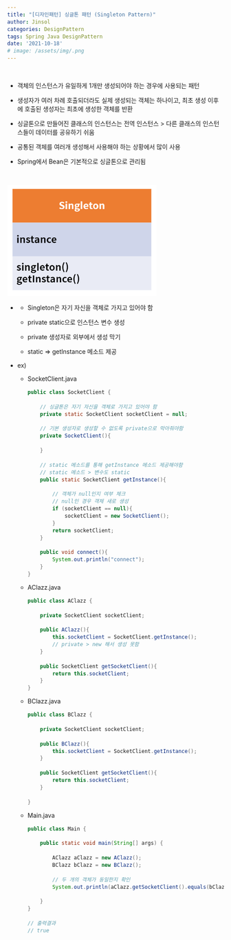 ```yaml
---
title: "[디자인패턴] 싱글톤 패턴 (Singleton Pattern)"
author: Jinsol
categories: DesignPattern
tags: Spring Java DesignPattern
date: '2021-10-18'
# image: /assets/img/.png
---
```


<br>

- 객체의 인스턴스가 유일하게 1개만 생성되어야 하는 경우에 사용되는 패턴

- 생성자가 여러 차례 호출되더라도 실제 생성되는 객체는 하나이고, 최초 생성 이후에 호출된 생성자는 최초에 생성한 객체를 반환

- 싱글톤으로 만들어진 클래스의 인스턴스는 전역 인스턴스 > 다른 클래스의 인스턴스들이 데이터를 공유하기 쉬움

- 공통된 객체를 여러개 생성해서 사용해야 하는 상황에서 많이 사용

- Spring에서 Bean은 기본적으로 싱글톤으로 관리됨

<br>

![](/assets/img/singleton.PNG)

-   - Singleton은 자기 자신을 객체로 가지고 있어야 함

    - private static으로 인스턴스 변수 생성

    - private 생성자로 외부에서 생성 막기

    - static => getInstance 메소드 제공

- ex)

    - SocketClient.java

        ```java
        public class SocketClient {

            // 싱글톤은 자기 자신을 객체로 가지고 있어야 함
            private static SocketClient socketClient = null;

            // 기본 생성자로 생성할 수 없도록 private으로 막아줘야함
            private SocketClient(){

            }

            // static 메소드를 통해 getInstance 메소드 제공해야함
            // static 메소드 > 변수도 static
            public static SocketClient getInstance(){

                // 객체가 null인지 여부 체크
                // null인 경우 객체 새로 생성
                if (socketClient == null){
                    socketClient = new SocketClient();
                }
                return socketClient;
            }

            public void connect(){
                System.out.println("connect");
            }
        }
        ```

    - AClazz.java

        ```java
        public class AClazz {

            private SocketClient socketClient;

            public AClazz(){
                this.socketClient = SocketClient.getInstance();
                // private > new 해서 생성 못함
            }

            public SocketClient getSocketClient(){
                return this.socketClient;
            }
        }
        ```

    - BClazz.java

        ```java
        public class BClazz {

            private SocketClient socketClient;

            public BClazz(){
                this.socketClient = SocketClient.getInstance();
            }

            public SocketClient getSocketClient(){
                return this.socketClient;
            }

        }
        ```

    - Main.java

        ```java
        public class Main {

            public static void main(String[] args) {

                AClazz aClazz = new AClazz();
                BClazz bClazz = new BClazz();

                // 두 개의 객체가 동일한지 확인
                System.out.println(aClazz.getSocketClient().equals(bClazz.getSocketClient()));

            }
        }

        // 출력결과
        // true
        ```